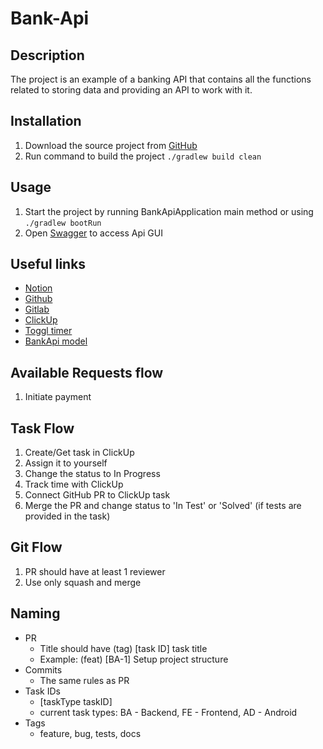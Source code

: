 # Bank-Api

## Description

The project is an example of a banking API that contains all the functions related to storing data and providing an API
to work with it.

## Installation

1. Download the source project from [GitHub](https://github.com/VadzimMatsiushonak/Bank-Api.git)
2. Run command to build the project ```./gradlew build clean```

## Usage

1. Start the project by running BankApiApplication main method or using ```./gradlew bootRun```
2. Open [Swagger](http://localhost:8080/swagger-ui/) to access Api GUI

## Useful links

- [Notion](https://www.notion.so/BankApi-4cd52d55c7204482a6f364f1b7687c5e)
- [Github](https://github.com/VadzimMatsiushonak/Bank-Api)
- [Gitlab](https://gitlab.com/vadzim.matsiushonak/bank-api)
- [ClickUp](https://app.clickup.com/43295014/v/b/6-386791473-2)
- [Toggl timer](https://track.toggl.com/timer)
- [BankApi model](https://app.sqldbm.com/MySQL/Edit/p237658/)

## Available Requests flow

1. Initiate payment

## Task Flow

1. Create/Get task in ClickUp
2. Assign it to yourself
3. Change the status to In Progress
4. Track time with ClickUp
5. Connect GitHub PR to ClickUp task
6. Merge the PR and change status to 'In Test' or 'Solved' (if tests are provided in the task)

## Git Flow

1. PR should have at least 1 reviewer
2. Use only squash and merge

## Naming

- PR
    - Title should have (tag) [task ID] task title
    - Example: (feat) [BA-1] Setup project structure
- Commits
    - The same rules as PR
- Task IDs
    - [taskType taskID]
    - current task types: BA - Backend, FE - Frontend, AD - Android
- Tags
    - feature, bug, tests, docs
